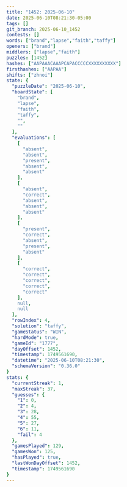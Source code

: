 ```yaml
---
title: "1452: 2025-06-10"
date: 2025-06-10T08:21:30-05:00
tags: []
git_branch: 2025-06-10_1452
contests: []
words: ["brand","lapse","faith","taffy"]
openers: ["brand"]
middlers: ["lapse","faith"]
puzzles: [1452]
hashes: ["AAPAAACAAAPCAPACCCCCXXXXXXXXXX"]
firsthashes: ["AAPAA"]
shifts: ["zhnoi"]
state: {
  "puzzleDate": "2025-06-10",
  "boardState": [
    "brand",
    "lapse",
    "faith",
    "taffy",
    "",
    ""
  ],
  "evaluations": [
    [
      "absent",
      "absent",
      "present",
      "absent",
      "absent"
    ],
    [
      "absent",
      "correct",
      "absent",
      "absent",
      "absent"
    ],
    [
      "present",
      "correct",
      "absent",
      "present",
      "absent"
    ],
    [
      "correct",
      "correct",
      "correct",
      "correct",
      "correct"
    ],
    null,
    null
  ],
  "rowIndex": 4,
  "solution": "taffy",
  "gameStatus": "WIN",
  "hardMode": true,
  "gameId": "1777",
  "dayOffset": 1452,
  "timestamp": 1749561690,
  "datetime": "2025-06-10T08:21:30",
  "schemaVersion": "0.36.0"
}
stats: {
  "currentStreak": 1,
  "maxStreak": 37,
  "guesses": {
    "1": 0,
    "2": 4,
    "3": 28,
    "4": 55,
    "5": 27,
    "6": 11,
    "fail": 4
  },
  "gamesPlayed": 129,
  "gamesWon": 125,
  "hasPlayed": true,
  "lastWonDayOffset": 1452,
  "timestamp": 1749561690
}
---
```

<!-- more -->

